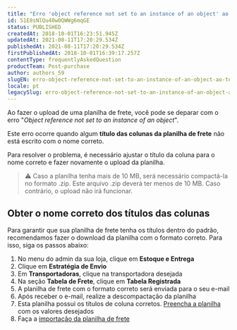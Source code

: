 ```yaml
---
title: "Erro 'object reference not set to an instance of an object' ao tentar importar planilha de frete"
id: 51E8sNlQu40w0QWWg6mqGE
status: PUBLISHED
createdAt: 2018-10-01T16:23:51.945Z
updatedAt: 2021-08-11T17:20:29.534Z
publishedAt: 2021-08-11T17:20:29.534Z
firstPublishedAt: 2018-10-01T16:39:17.257Z
contentType: frequentlyAskedQuestion
productTeam: Post-purchase
author: authors_59
slugEN: erro-object-reference-not-set-to-an-instance-of-an-object-ao-tentar
locale: pt
legacySlug: erro-object-reference-not-set-to-an-instance-of-an-object-ao-tentar
---
```


Ao fazer o upload de uma planilha de frete, você pode se deparar com o erro "*Object reference not set to an instance of an object*".

Este erro ocorre quando algum __título das colunas da planilha de frete__ não está escrito com o nome correto.

Para resolver o problema, é necessário ajustar o título da coluna para o nome correto e fazer novamente o upload da planilha.

>⚠️ Caso a planilha tenha mais de 10 MB, será necessário compactá-la no formato .zip. Este arquivo .zip deverá ter menos de 10 MB. Caso contrário, o upload não irá funcionar.

## Obter o nome correto dos títulos das colunas

Para garantir que sua planilha de frete tenha os títulos dentro do padrão, recomendamos fazer o download da planilha com o formato correto. Para isso, siga os passos abaixo:

1. No menu do admin da sua loja, clique em __Estoque e Entrega__
2. Clique em __Estratégia de Envio__
3. Em __Transportadoras__, clique na transportadora desejada
4. Na seção __Tabela de Frete__, clique em __Tabela Registrada__
5. A planilha de frete com o formato correto será enviada para o seu e-mail
6. Após receber o e-mail, realize a descompactação da planilha
7. Esta planilha possui os títulos de coluna corretos. [Preencha a planilha](/pt/tutorial/como-montar-a-planilha-de-frete/) com os valores desejados
8. Faça a [importação da planilha de frete](/pt/tutorial/importar-planilha-de-frete)
